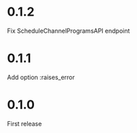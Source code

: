 # 0.1.2

Fix ScheduleChannelProgramsAPI endpoint

# 0.1.1

Add option :raises_error

# 0.1.0

First release
